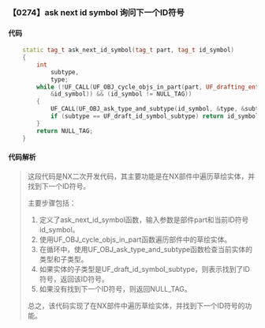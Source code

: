 ### 【0274】ask next id symbol 询问下一个ID符号

#### 代码

```cpp
    static tag_t ask_next_id_symbol(tag_t part, tag_t id_symbol)  
    {  
        int  
            subtype,  
            type;  
        while (!UF_CALL(UF_OBJ_cycle_objs_in_part(part, UF_drafting_entity_type,  
            &id_symbol)) && (id_symbol != NULL_TAG))  
        {  
            UF_CALL(UF_OBJ_ask_type_and_subtype(id_symbol, &type, &subtype));  
            if (subtype == UF_draft_id_symbol_subtype) return id_symbol;  
        }  
        return NULL_TAG;  
    }

```

#### 代码解析

> 这段代码是NX二次开发代码，其主要功能是在NX部件中遍历草绘实体，并找到下一个ID符号。
>
> 主要步骤包括：
>
> 1. 定义了ask_next_id_symbol函数，输入参数是部件part和当前ID符号id_symbol。
> 2. 使用UF_OBJ_cycle_objs_in_part函数遍历部件中的草绘实体。
> 3. 在循环中，使用UF_OBJ_ask_type_and_subtype函数检查当前实体的类型和子类型。
> 4. 如果实体的子类型是UF_draft_id_symbol_subtype，则表示找到了ID符号，返回该ID符号。
> 5. 如果没有找到下一个ID符号，则返回NULL_TAG。
>
> 总之，该代码实现了在NX部件中遍历草绘实体，并找到下一个ID符号的功能。
>
